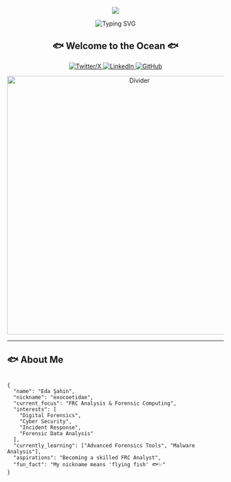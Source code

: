 <!-- Animated Header -->
<p align="center">
  <img src="https://capsule-render.vercel.app/api?type=waving&color=0:000000&height=200&section=header&text=Eda%20Şahin&fontSize=70&fontColor=ffffff&animation=fadeIn&fontAlignY=35&desc=Wannabe%20Frc%20Analyst%20|%20Nick:%20exocoetidae&descAlignY=55&descSize=20"/>
</p>
<!-- FRC Notes Animated -->
<p align="center"><img src="https://readme-typing-svg.herokuapp.com?font=Fira+Code&size=18&duration=3000&pause=1000&color=FFFFFF&center=true&vCenter=true&width=500&lines=Aspiring+FRC+Analyst;Diving+deep+into+digital+forensics;Passionate+about+cybersecurity;Always+investigating%2C+always+learning" alt="Typing SVG" />
</p>
<!-- Welcome Message -->
<h2 align="center">🐟 Welcome to the Ocean 🐟</h2>
<!-- Social Media Links -->
<p align="center">
  <a href="https://twitter.com/xid33n">
    <img src="https://img.shields.io/badge/X-000000?style=for-the-badge&logo=x&logoColor=white" alt="Twitter/X"/>
  </a>
  <a href="https://linkedin.com/in/eda-şahin-a547a8295">
    <img src="https://img.shields.io/badge/LinkedIn-132278?style=for-the-badge&logo=linkedin&logoColor=white" alt="LinkedIn"/>
  </a>
  <a href="https://github.com/edashn">
    <img src="https://img.shields.io/badge/GitHub-808080?style=for-the-badge&logo=github&logoColor=white" alt="GitHub"/>
  </a>
</p>

<!-- Decorative GIF -->
<p align="center">
  <img src="https://media1.tenor.com/m/uAyivvIwhzwAAAAC/tlt.gif" width="600" alt="Divider"/>
</p>

---

## 🐟 About Me

<pre>
<code>
{
  "name": "Eda Şahin",
  "nickname": "exocoetidae",
  "current_focus": "FRC Analysis & Forensic Computing",
  "interests": [
    "Digital Forensics",
    "Cyber Security", 
    "Incident Response",
    "Forensic Data Analysis"
  ],
  "currently_learning": ["Advanced Forensics Tools", "Malware Analysis"],
  "aspirations": "Becoming a skilled FRC Analyst",
  "fun_fact": "My nickname means 'flying fish' 🐟✨"
}
</code>
</pre>

